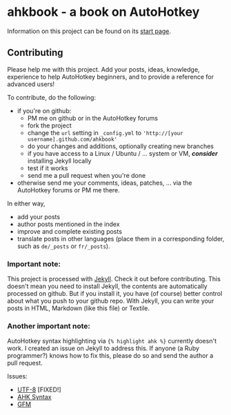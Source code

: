 # ahkbook - a book on AutoHotkey

Information on this project can be found on its [start page](http://maul-esel.github.com/ahkbook/StartPage.html).

## Contributing
Please help me with this project. Add your posts, ideas, knowledge, experience to help AutoHotkey beginners, and to provide a reference for advanced users!

To contribute, do the following:

* if you're on github:
	* PM me on github or in the AutoHotkey forums
	* fork the project
	* change the `url` setting in `_config.yml` to `'http://[your username].github.com/ahkbook'`
	* do your changes and additions, optionally creating new branches
 	* if you have access to a Linux / Ubuntu / ... system or VM, ***consider*** installing Jekyll locally
	* test if it works
	* send me a pull request when you're done
* otherwise send me your comments, ideas, patches, ... via the AutoHotkey forums or PM me there.

In either way,

* add your posts
* author posts mentioned in the index
* improve and complete existing posts
* translate posts in other languages (place them in a corresponding folder, such as `de/_posts` or `fr/_posts`).

### Important note:
This project is processed with [Jekyll](https://github.com/mojombo/jekyll#readme). Check it out before contributing.
This doesn't mean you need to install Jekyll, the contents are automatically processed on github. But if you install it, you have (of course) better control about what you push to your github repo.
With Jekyll, you can write your posts in HTML, Markdown (like this file) or Textile.

### Another important note:
AutoHotkey syntax highlighting via `{% highlight ahk %}` currently doesn't work. I created an issue on Jekyll to address this. If anyone (a Ruby programmer?) knows how to fix this, please do so and send the author a pull request.

Issues:

* [UTF-8](https://github.com/mojombo/jekyll/issues/429) [FIXED!]
* [AHK Syntax](https://github.com/mojombo/jekyll/issues/428)
* [GFM](https://github.com/mojombo/jekyll/issues/427)
